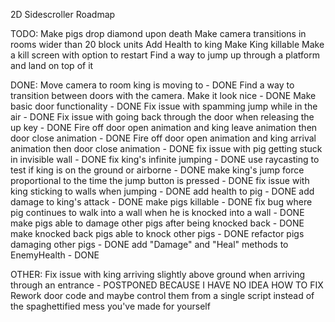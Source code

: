 2D Sidescroller Roadmap

TODO:
	Make pigs drop diamond upon death
	Make camera transitions in rooms wider than 20 block units
	Add Health to king
	Make King killable
	Make a kill screen with option to restart
	Find a way to jump up through a platform and land on top of it

DONE:
	Move camera to room king is moving to - DONE
	Find a way to transition between doors with the camera. Make it look nice - DONE
	Make basic door functionality - DONE
	Fix issue with spamming jump while in the air - DONE
	Fix issue with going back through the door when releasing the up key - DONE
	Fire off door open animation and king leave animation then door close animation - DONE
	Fire off door open animation and king arrival animation then door close animation - DONE
	fix issue with pig getting stuck in invisible wall - DONE
	fix king's infinite jumping - DONE
	use raycasting to test if king is on the ground or airborne - DONE
	make king's jump force proportional to the time the jump button is pressed - DONE
	fix issue with king sticking to walls when jumping - DONE
	add health to pig - DONE
	add damage to king's attack - DONE
	make pigs killable - DONE
	fix bug where pig continues to walk into a wall when he is knocked into a wall - DONE
	make pigs able to damage other pigs after being knocked back - DONE
	make knocked back pigs able to knock other pigs - DONE
	refactor pigs damaging other pigs - DONE
	add "Damage" and "Heal" methods to EnemyHealth - DONE

OTHER:
	Fix issue with king arriving slightly above ground when arriving through an entrance - POSTPONED BECAUSE I HAVE NO IDEA HOW TO FIX
	Rework door code and maybe control them from a single script instead of the spaghettified mess you've made for yourself